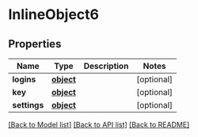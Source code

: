 # InlineObject6

## Properties
Name | Type | Description | Notes
------------ | ------------- | ------------- | -------------
**logins** | [**object**](.md) |  | [optional] 
**key** | [**object**](.md) |  | [optional] 
**settings** | [**object**](.md) |  | [optional] 

[[Back to Model list]](../README.md#documentation-for-models) [[Back to API list]](../README.md#documentation-for-api-endpoints) [[Back to README]](../README.md)


